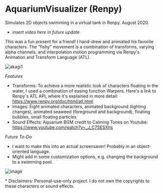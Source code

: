 # AquariumVisualizer (Renpy)
Simulates 2D objects swimming in a virtual tank in Renpy. August 2020.

- *insert video here in future update*

This was a fun present for a friend! I hand-drew and animated his favorite characters. The "fishy" movement is a combination of transforms, varying alpha channels, and interpolation motion programming via Renpy's Animation and Transform Language (ATL).

![akagi1](https://user-images.githubusercontent.com/80881875/113247044-2f32d480-9288-11eb-8848-43f66b92b417.png)

*Features*
 - Transforms: To achieve a more realistic look of characters floating in the water, I used a combination of easing function Warpers. Here's a link to Renpy's ATL API, where it's explained in more detail: https://www.renpy.org/doc/html/atl.html
 - Images: Eight animated characters, animated background (lighting changes), animated seaweed (foreground and background), floating bubbles, small floating particles
 - Sound Effects: Aquarium BGM credit to Calming Tones on Youtube: https://www.youtube.com/watch?v=_J_C7SESXhs

*Future To-Do*
- I want to make this into an actual screensaver! Probably in an object-oriented language.
- Might add in some customization options, e.g. changing the background to a swimming pool.

![image](https://user-images.githubusercontent.com/80881875/113245316-b1b99500-9284-11eb-99b4-ae55a469a162.png)

\* Disclaimers: Personal-use-only project. I do not own the copyrights to these characters or sound effects.
